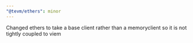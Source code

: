 ```yaml
---
"@tevm/ethers": minor
---
```


Changed ethers to take a base client rather than a memoryclient so it is not tightly coupled to viem
